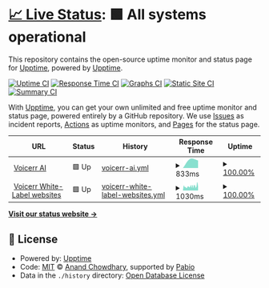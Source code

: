 # [📈 Live Status](https://demo.upptime.js.org): <!--live status--> **🟩 All systems operational**

This repository contains the open-source uptime monitor and status page for [Upptime](https://upptime.js.org), powered by [Upptime](https://github.com/upptime/upptime).

[![Uptime CI](https://github.com/Voicerr-ai/Voicerr-Uptime/workflows/Uptime%20CI/badge.svg)](https://github.com/Voicerr-ai/Voicerr-Uptime/actions?query=workflow%3A%22Uptime+CI%22)
[![Response Time CI](https://github.com/Voicerr-ai/Voicerr-Uptime/workflows/Response%20Time%20CI/badge.svg)](https://github.com/Voicerr-ai/Voicerr-Uptime/actions?query=workflow%3A%22Response+Time+CI%22)
[![Graphs CI](https://github.com/Voicerr-ai/Voicerr-Uptime/workflows/Graphs%20CI/badge.svg)](https://github.com/Voicerr-ai/Voicerr-Uptime/actions?query=workflow%3A%22Graphs+CI%22)
[![Static Site CI](https://github.com/Voicerr-ai/Voicerr-Uptime/workflows/Static%20Site%20CI/badge.svg)](https://github.com/Voicerr-ai/Voicerr-Uptime/actions?query=workflow%3A%22Static+Site+CI%22)
[![Summary CI](https://github.com/Voicerr-ai/Voicerr-Uptime/workflows/Summary%20CI/badge.svg)](https://github.com/Voicerr-ai/Voicerr-Uptime/actions?query=workflow%3A%22Summary+CI%22)

With [Upptime](https://upptime.js.org), you can get your own unlimited and free uptime monitor and status page, powered entirely by a GitHub repository. We use [Issues](https://github.com/upptime/upptime/issues) as incident reports, [Actions](https://github.com/Voicerr-ai/Voicerr-Uptime/actions) as uptime monitors, and [Pages](https://demo.upptime.js.org) for the status page.

<!--start: status pages-->
<!-- This summary is generated by Upptime (https://github.com/upptime/upptime) -->
<!-- Do not edit this manually, your changes will be overwritten -->
<!-- prettier-ignore -->
| URL | Status | History | Response Time | Uptime |
| --- | ------ | ------- | ------------- | ------ |
| <img alt="" src="https://icons.duckduckgo.com/ip3/voicerr.ai.ico" height="13"> [Voicerr AI](https://voicerr.ai) | 🟩 Up | [voicerr-ai.yml](https://github.com/Voicerr-ai/Voicerr-Uptime/commits/HEAD/history/voicerr-ai.yml) | <details><summary><img alt="Response time graph" src="./graphs/voicerr-ai/response-time-week.png" height="20"> 833ms</summary><br><a href="https://demo.upptime.js.org/history/voicerr-ai"><img alt="Response time 833" src="https://img.shields.io/endpoint?url=https%3A%2F%2Fraw.githubusercontent.com%2FVoicerr-ai%2FVoicerr-Uptime%2FHEAD%2Fapi%2Fvoicerr-ai%2Fresponse-time.json"></a><br><a href="https://demo.upptime.js.org/history/voicerr-ai"><img alt="24-hour response time 833" src="https://img.shields.io/endpoint?url=https%3A%2F%2Fraw.githubusercontent.com%2FVoicerr-ai%2FVoicerr-Uptime%2FHEAD%2Fapi%2Fvoicerr-ai%2Fresponse-time-day.json"></a><br><a href="https://demo.upptime.js.org/history/voicerr-ai"><img alt="7-day response time 833" src="https://img.shields.io/endpoint?url=https%3A%2F%2Fraw.githubusercontent.com%2FVoicerr-ai%2FVoicerr-Uptime%2FHEAD%2Fapi%2Fvoicerr-ai%2Fresponse-time-week.json"></a><br><a href="https://demo.upptime.js.org/history/voicerr-ai"><img alt="30-day response time 833" src="https://img.shields.io/endpoint?url=https%3A%2F%2Fraw.githubusercontent.com%2FVoicerr-ai%2FVoicerr-Uptime%2FHEAD%2Fapi%2Fvoicerr-ai%2Fresponse-time-month.json"></a><br><a href="https://demo.upptime.js.org/history/voicerr-ai"><img alt="1-year response time 833" src="https://img.shields.io/endpoint?url=https%3A%2F%2Fraw.githubusercontent.com%2FVoicerr-ai%2FVoicerr-Uptime%2FHEAD%2Fapi%2Fvoicerr-ai%2Fresponse-time-year.json"></a></details> | <details><summary><a href="https://demo.upptime.js.org/history/voicerr-ai">100.00%</a></summary><a href="https://demo.upptime.js.org/history/voicerr-ai"><img alt="All-time uptime 100.00%" src="https://img.shields.io/endpoint?url=https%3A%2F%2Fraw.githubusercontent.com%2FVoicerr-ai%2FVoicerr-Uptime%2FHEAD%2Fapi%2Fvoicerr-ai%2Fuptime.json"></a><br><a href="https://demo.upptime.js.org/history/voicerr-ai"><img alt="24-hour uptime 100.00%" src="https://img.shields.io/endpoint?url=https%3A%2F%2Fraw.githubusercontent.com%2FVoicerr-ai%2FVoicerr-Uptime%2FHEAD%2Fapi%2Fvoicerr-ai%2Fuptime-day.json"></a><br><a href="https://demo.upptime.js.org/history/voicerr-ai"><img alt="7-day uptime 100.00%" src="https://img.shields.io/endpoint?url=https%3A%2F%2Fraw.githubusercontent.com%2FVoicerr-ai%2FVoicerr-Uptime%2FHEAD%2Fapi%2Fvoicerr-ai%2Fuptime-week.json"></a><br><a href="https://demo.upptime.js.org/history/voicerr-ai"><img alt="30-day uptime 100.00%" src="https://img.shields.io/endpoint?url=https%3A%2F%2Fraw.githubusercontent.com%2FVoicerr-ai%2FVoicerr-Uptime%2FHEAD%2Fapi%2Fvoicerr-ai%2Fuptime-month.json"></a><br><a href="https://demo.upptime.js.org/history/voicerr-ai"><img alt="1-year uptime 100.00%" src="https://img.shields.io/endpoint?url=https%3A%2F%2Fraw.githubusercontent.com%2FVoicerr-ai%2FVoicerr-Uptime%2FHEAD%2Fapi%2Fvoicerr-ai%2Fuptime-year.json"></a></details>
| <img alt="" src="https://icons.duckduckgo.com/ip3/asd.site.voicerr.ai.ico" height="13"> [Voicerr White-Label websites](https://asd.site.voicerr.ai) | 🟩 Up | [voicerr-white-label-websites.yml](https://github.com/Voicerr-ai/Voicerr-Uptime/commits/HEAD/history/voicerr-white-label-websites.yml) | <details><summary><img alt="Response time graph" src="./graphs/voicerr-white-label-websites/response-time-week.png" height="20"> 1030ms</summary><br><a href="https://demo.upptime.js.org/history/voicerr-white-label-websites"><img alt="Response time 1030" src="https://img.shields.io/endpoint?url=https%3A%2F%2Fraw.githubusercontent.com%2FVoicerr-ai%2FVoicerr-Uptime%2FHEAD%2Fapi%2Fvoicerr-white-label-websites%2Fresponse-time.json"></a><br><a href="https://demo.upptime.js.org/history/voicerr-white-label-websites"><img alt="24-hour response time 1030" src="https://img.shields.io/endpoint?url=https%3A%2F%2Fraw.githubusercontent.com%2FVoicerr-ai%2FVoicerr-Uptime%2FHEAD%2Fapi%2Fvoicerr-white-label-websites%2Fresponse-time-day.json"></a><br><a href="https://demo.upptime.js.org/history/voicerr-white-label-websites"><img alt="7-day response time 1030" src="https://img.shields.io/endpoint?url=https%3A%2F%2Fraw.githubusercontent.com%2FVoicerr-ai%2FVoicerr-Uptime%2FHEAD%2Fapi%2Fvoicerr-white-label-websites%2Fresponse-time-week.json"></a><br><a href="https://demo.upptime.js.org/history/voicerr-white-label-websites"><img alt="30-day response time 1030" src="https://img.shields.io/endpoint?url=https%3A%2F%2Fraw.githubusercontent.com%2FVoicerr-ai%2FVoicerr-Uptime%2FHEAD%2Fapi%2Fvoicerr-white-label-websites%2Fresponse-time-month.json"></a><br><a href="https://demo.upptime.js.org/history/voicerr-white-label-websites"><img alt="1-year response time 1030" src="https://img.shields.io/endpoint?url=https%3A%2F%2Fraw.githubusercontent.com%2FVoicerr-ai%2FVoicerr-Uptime%2FHEAD%2Fapi%2Fvoicerr-white-label-websites%2Fresponse-time-year.json"></a></details> | <details><summary><a href="https://demo.upptime.js.org/history/voicerr-white-label-websites">100.00%</a></summary><a href="https://demo.upptime.js.org/history/voicerr-white-label-websites"><img alt="All-time uptime 100.00%" src="https://img.shields.io/endpoint?url=https%3A%2F%2Fraw.githubusercontent.com%2FVoicerr-ai%2FVoicerr-Uptime%2FHEAD%2Fapi%2Fvoicerr-white-label-websites%2Fuptime.json"></a><br><a href="https://demo.upptime.js.org/history/voicerr-white-label-websites"><img alt="24-hour uptime 100.00%" src="https://img.shields.io/endpoint?url=https%3A%2F%2Fraw.githubusercontent.com%2FVoicerr-ai%2FVoicerr-Uptime%2FHEAD%2Fapi%2Fvoicerr-white-label-websites%2Fuptime-day.json"></a><br><a href="https://demo.upptime.js.org/history/voicerr-white-label-websites"><img alt="7-day uptime 100.00%" src="https://img.shields.io/endpoint?url=https%3A%2F%2Fraw.githubusercontent.com%2FVoicerr-ai%2FVoicerr-Uptime%2FHEAD%2Fapi%2Fvoicerr-white-label-websites%2Fuptime-week.json"></a><br><a href="https://demo.upptime.js.org/history/voicerr-white-label-websites"><img alt="30-day uptime 100.00%" src="https://img.shields.io/endpoint?url=https%3A%2F%2Fraw.githubusercontent.com%2FVoicerr-ai%2FVoicerr-Uptime%2FHEAD%2Fapi%2Fvoicerr-white-label-websites%2Fuptime-month.json"></a><br><a href="https://demo.upptime.js.org/history/voicerr-white-label-websites"><img alt="1-year uptime 100.00%" src="https://img.shields.io/endpoint?url=https%3A%2F%2Fraw.githubusercontent.com%2FVoicerr-ai%2FVoicerr-Uptime%2FHEAD%2Fapi%2Fvoicerr-white-label-websites%2Fuptime-year.json"></a></details>

<!--end: status pages-->

[**Visit our status website →**](https://demo.upptime.js.org)

## 📄 License

- Powered by: [Upptime](https://github.com/upptime/upptime)
- Code: [MIT](./LICENSE) © [Anand Chowdhary](https://anandchowdhary.com), supported by [Pabio](https://pabio.com)
- Data in the `./history` directory: [Open Database License](https://opendatacommons.org/licenses/odbl/1-0/)
